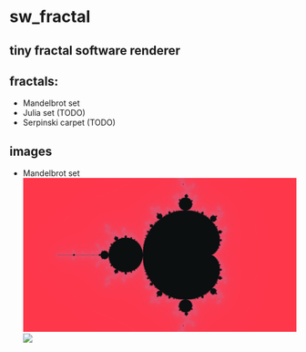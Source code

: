 # sw_fractal
## tiny fractal software renderer

## fractals:
- Mandelbrot set
- Julia set (TODO)
- Serpinski carpet (TODO)

## images
- Mandelbrot set
![](/mandelbrot_red.jpg)
![](/mandelbrot_fowers.jpg)
